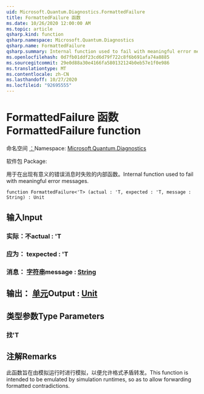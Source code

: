 ```yaml
---
uid: Microsoft.Quantum.Diagnostics.FormattedFailure
title: FormattedFailure 函数
ms.date: 10/26/2020 12:00:00 AM
ms.topic: article
qsharp.kind: function
qsharp.namespace: Microsoft.Quantum.Diagnostics
qsharp.name: FormattedFailure
qsharp.summary: Internal function used to fail with meaningful error messages.
ms.openlocfilehash: 0d7fb01ddf23cd6d79f722c8f6b691afa74a8885
ms.sourcegitcommit: 29e0d88a30e4166fa580132124b0eb57e1f0e986
ms.translationtype: MT
ms.contentlocale: zh-CN
ms.lasthandoff: 10/27/2020
ms.locfileid: "92695555"
---
```

# <a name="formattedfailure-function"></a><span data-ttu-id="b15c3-102">FormattedFailure 函数</span><span class="sxs-lookup"><span data-stu-id="b15c3-102">FormattedFailure function</span></span>

<span data-ttu-id="b15c3-103">命名空间 [：](xref:Microsoft.Quantum.Diagnostics)</span><span class="sxs-lookup"><span data-stu-id="b15c3-103">Namespace: [Microsoft.Quantum.Diagnostics](xref:Microsoft.Quantum.Diagnostics)</span></span>

<span data-ttu-id="b15c3-104">软件包 [](https://nuget.org/packages/)</span><span class="sxs-lookup"><span data-stu-id="b15c3-104">Package: [](https://nuget.org/packages/)</span></span>


<span data-ttu-id="b15c3-105">用于在出现有意义的错误消息时失败的内部函数。</span><span class="sxs-lookup"><span data-stu-id="b15c3-105">Internal function used to fail with meaningful error messages.</span></span>

```qsharp
function FormattedFailure<'T> (actual : 'T, expected : 'T, message : String) : Unit
```


## <a name="input"></a><span data-ttu-id="b15c3-106">输入</span><span class="sxs-lookup"><span data-stu-id="b15c3-106">Input</span></span>

### <a name="actual--t"></a><span data-ttu-id="b15c3-107">实际：不</span><span class="sxs-lookup"><span data-stu-id="b15c3-107">actual : 'T</span></span>




### <a name="expected--t"></a><span data-ttu-id="b15c3-108">应为： t</span><span class="sxs-lookup"><span data-stu-id="b15c3-108">expected : 'T</span></span>




### <a name="message--string"></a><span data-ttu-id="b15c3-109">消息： [字符串](xref:microsoft.quantum.lang-ref.string)</span><span class="sxs-lookup"><span data-stu-id="b15c3-109">message : [String](xref:microsoft.quantum.lang-ref.string)</span></span>





## <a name="output--unit"></a><span data-ttu-id="b15c3-110">输出： [单元](xref:microsoft.quantum.lang-ref.unit)</span><span class="sxs-lookup"><span data-stu-id="b15c3-110">Output : [Unit](xref:microsoft.quantum.lang-ref.unit)</span></span>



## <a name="type-parameters"></a><span data-ttu-id="b15c3-111">类型参数</span><span class="sxs-lookup"><span data-stu-id="b15c3-111">Type Parameters</span></span>

### <a name="t"></a><span data-ttu-id="b15c3-112">找</span><span class="sxs-lookup"><span data-stu-id="b15c3-112">'T</span></span>



## <a name="remarks"></a><span data-ttu-id="b15c3-113">注解</span><span class="sxs-lookup"><span data-stu-id="b15c3-113">Remarks</span></span>

<span data-ttu-id="b15c3-114">此函数旨在由模拟运行时进行模拟，以便允许格式矛盾转发。</span><span class="sxs-lookup"><span data-stu-id="b15c3-114">This function is intended to be emulated by simulation runtimes, so as to allow forwarding formatted contradictions.</span></span>